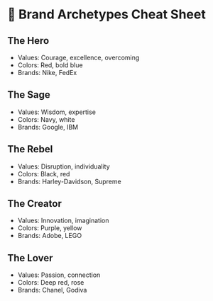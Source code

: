 # 🧬 Brand Archetypes Cheat Sheet

## The Hero
- Values: Courage, excellence, overcoming
- Colors: Red, bold blue
- Brands: Nike, FedEx

## The Sage
- Values: Wisdom, expertise
- Colors: Navy, white
- Brands: Google, IBM

## The Rebel
- Values: Disruption, individuality
- Colors: Black, red
- Brands: Harley-Davidson, Supreme

## The Creator
- Values: Innovation, imagination
- Colors: Purple, yellow
- Brands: Adobe, LEGO

## The Lover
- Values: Passion, connection
- Colors: Deep red, rose
- Brands: Chanel, Godiva
